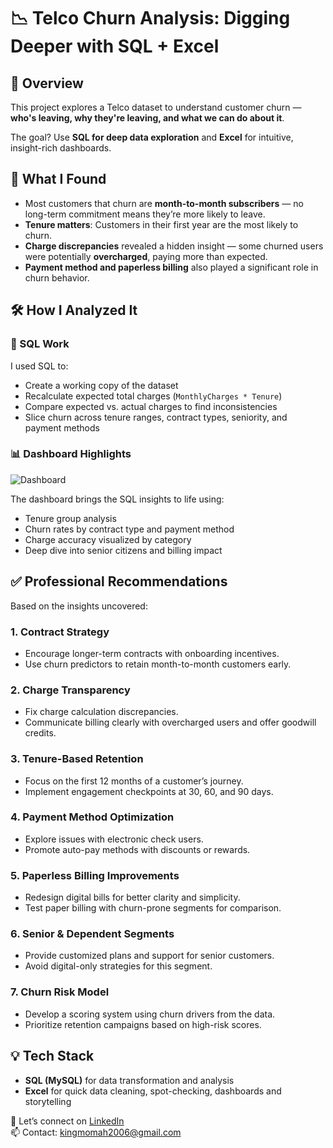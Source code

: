 # 📉 Telco Churn Analysis: Digging Deeper with SQL + Excel

## 👋 Overview

This project explores a Telco dataset to understand customer churn — **who's leaving, why they're leaving, and what we can do about it**.

The goal? Use **SQL for deep data exploration** and **Excel** for intuitive, insight-rich dashboards.

## 🧠 What I Found

- Most customers that churn are **month-to-month subscribers** — no long-term commitment means they’re more likely to leave.
- **Tenure matters**: Customers in their first year are the most likely to churn.
- **Charge discrepancies** revealed a hidden insight — some churned users were potentially **overcharged**, paying more than expected.
- **Payment method and paperless billing** also played a significant role in churn behavior.

## 🛠️ How I Analyzed It

### 🔎 SQL Work
I used SQL to:
- Create a working copy of the dataset
- Recalculate expected total charges (`MonthlyCharges * Tenure`)
- Compare expected vs. actual charges to find inconsistencies
- Slice churn across tenure ranges, contract types, seniority, and payment methods

### 📊 Dashboard Highlights
![Dashboard](https://github.com/user-attachments/assets/0b896586-a09c-49b7-8565-f28cc9e0eac6)

The dashboard brings the SQL insights to life using:
- Tenure group analysis
- Churn rates by contract type and payment method
- Charge accuracy visualized by category
- Deep dive into senior citizens and billing impact

## ✅ Professional Recommendations

Based on the insights uncovered:

### 1. Contract Strategy
- Encourage longer-term contracts with onboarding incentives.
- Use churn predictors to retain month-to-month customers early.

### 2. Charge Transparency
- Fix charge calculation discrepancies.
- Communicate billing clearly with overcharged users and offer goodwill credits.

### 3. Tenure-Based Retention
- Focus on the first 12 months of a customer’s journey.
- Implement engagement checkpoints at 30, 60, and 90 days.

### 4. Payment Method Optimization
- Explore issues with electronic check users.
- Promote auto-pay methods with discounts or rewards.

### 5. Paperless Billing Improvements
- Redesign digital bills for better clarity and simplicity.
- Test paper billing with churn-prone segments for comparison.

### 6. Senior & Dependent Segments
- Provide customized plans and support for senior customers.
- Avoid digital-only strategies for this segment.

### 7. Churn Risk Model
- Develop a scoring system using churn drivers from the data.
- Prioritize retention campaigns based on high-risk scores.

## 💡 Tech Stack

- **SQL (MySQL)** for data transformation and analysis
- **Excel** for quick data cleaning, spot-checking, dashboards and storytelling

🔗 Let’s connect on [LinkedIn](www.linkedin.com/in/king-momah-1a8804279)  
📫 Contact: kingmomah2006@gmail.com
